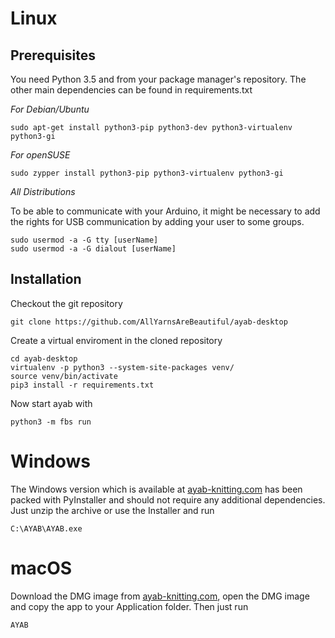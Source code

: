 # Linux

## Prerequisites

You need Python 3.5 and from your package manager's repository.
The other main dependencies can be found in requirements.txt

*For Debian/Ubuntu*

    sudo apt-get install python3-pip python3-dev python3-virtualenv python3-gi

*For openSUSE*

    sudo zypper install python3-pip python3-virtualenv python3-gi

*All Distributions*

To be able to communicate with your Arduino, it might be necessary to add the rights for USB communication by adding your user to some groups.

    sudo usermod -a -G tty [userName]
    sudo usermod -a -G dialout [userName]

## Installation

Checkout the git repository

    git clone https://github.com/AllYarnsAreBeautiful/ayab-desktop

Create a virtual enviroment in the cloned repository

    cd ayab-desktop
    virtualenv -p python3 --system-site-packages venv/
    source venv/bin/activate
    pip3 install -r requirements.txt

Now start ayab with

    python3 -m fbs run

# Windows

The Windows version which is available at [ayab-knitting.com](https://ayab-knitting.com) has been packed with
PyInstaller and should not require any additional dependencies.
Just unzip the archive or use the Installer and run

    C:\AYAB\AYAB.exe

# macOS

Download the DMG image from [ayab-knitting.com](https://ayab-knitting.com), open the DMG image and copy the app to your Application folder.
Then just run

    AYAB
